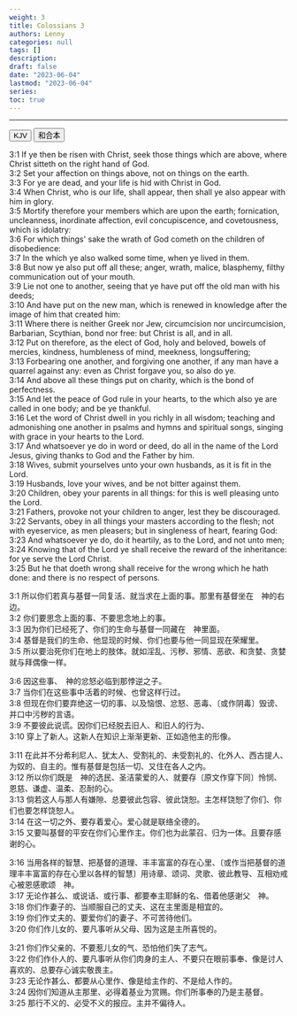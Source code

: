 ```yaml
---
weight: 3
title: Colossians 3
authors: Lenny
categories: null
tags: []
description: 
draft: false
date: "2023-06-04"
lastmod: "2023-06-04"
series:
toc: true
---
```



<!--more-->
---

<!-- Tab links -->
<div class="tab">
  <button class="tablinks active" onclick="tablabel(event, 'english')">KJV</button>
  <button class="tablinks" onclick="tablabel(event, 'chinese')">和合本</button>
  
</div>

<!-- Tab content -->
<div id="english" class="tabcontent" style="display:block">

3:1 If ye then be risen with Christ, seek those things which are above, where Christ sitteth on the right hand of God.  
3:2 Set your affection on things above, not on things on the earth.  
3:3 For ye are dead, and your life is hid with Christ in God.  
3:4 When Christ, who is our life, shall appear, then shall ye also appear with him in glory.  
3:5 Mortify therefore your members which are upon the earth; fornication, uncleanness, inordinate affection, evil concupiscence, and covetousness, which is idolatry:  
3:6 For which things' sake the wrath of God cometh on the children of disobedience:  
3:7 In the which ye also walked some time, when ye lived in them.  
3:8 But now ye also put off all these; anger, wrath, malice, blasphemy, filthy communication out of your mouth.  
3:9 Lie not one to another, seeing that ye have put off the old man with his deeds;  
3:10 And have put on the new man, which is renewed in knowledge after the image of him that created him:  
3:11 Where there is neither Greek nor Jew, circumcision nor uncircumcision, Barbarian, Scythian, bond nor free: but Christ is all, and in all.  
3:12 Put on therefore, as the elect of God, holy and beloved, bowels of mercies, kindness, humbleness of mind, meekness, longsuffering;  
3:13 Forbearing one another, and forgiving one another, if any man have a quarrel against any: even as Christ forgave you, so also do ye.  
3:14 And above all these things put on charity, which is the bond of perfectness.  
3:15 And let the peace of God rule in your hearts, to the which also ye are called in one body; and be ye thankful.  
3:16 Let the word of Christ dwell in you richly in all wisdom; teaching and admonishing one another in psalms and hymns and spiritual songs, singing with grace in your hearts to the Lord.  
3:17 And whatsoever ye do in word or deed, do all in the name of the Lord Jesus, giving thanks to God and the Father by him.  
3:18 Wives, submit yourselves unto your own husbands, as it is fit in the Lord.  
3:19 Husbands, love your wives, and be not bitter against them.  
3:20 Children, obey your parents in all things: for this is well pleasing unto the Lord.  
3:21 Fathers, provoke not your children to anger, lest they be discouraged.  
3:22 Servants, obey in all things your masters according to the flesh; not with eyeservice, as men pleasers; but in singleness of heart, fearing God:  
3:23 And whatsoever ye do, do it heartily, as to the Lord, and not unto men;  
3:24 Knowing that of the Lord ye shall receive the reward of the inheritance: for ye serve the Lord Christ.  
3:25 But he that doeth wrong shall receive for the wrong which he hath done: and there is no respect of persons.  

</div>

<div id="chinese" class="tabcontent">

3:1 所以你们若真与基督一同复活、就当求在上面的事。那里有基督坐在　神的右边。  
3:2 你们要思念上面的事、不要思念地上的事。  
3:3 因为你们已经死了、你们的生命与基督一同藏在　神里面。  
3:4 基督是我们的生命、他显现的时候、你们也要与他一同显现在荣耀里。  
3:5 所以要治死你们在地上的肢体。就如淫乱、污秽、邪情、恶欲、和贪婪、贪婪就与拜偶像一样。  

3:6 因这些事、　神的忿怒必临到那悖逆之子。  
3:7 当你们在这些事中活着的时候、也曾这样行过。  
3:8 但现在你们要弃绝这一切的事、以及恼恨、忿怒、恶毒、〔或作阴毒〕毁谤、并口中污秽的言语。  
3:9 不要彼此说谎。因你们已经脱去旧人、和旧人的行为、  
3:10 穿上了新人。这新人在知识上渐渐更新、正如造他主的形像。  

3:11 在此并不分希利尼人、犹太人、受割礼的、未受割礼的、化外人、西古提人、为奴的、自主的。惟有基督是包括一切、又住在各人之内。  
3:12 所以你们既是　神的选民、圣洁蒙爱的人、就要存〔原文作穿下同〕怜悯、恩慈、谦虚、温柔、忍耐的心。  
3:13 倘若这人与那人有嫌隙、总要彼此包容、彼此饶恕。主怎样饶恕了你们、你们也要怎样饶恕人。  
3:14 在这一切之外、要存着爱心。爱心就是联络全德的。  
3:15 又要叫基督的平安在你们心里作主。你们也为此蒙召、归为一体。且要存感谢的心。  

3:16 当用各样的智慧、把基督的道理、丰丰富富的存在心里、〔或作当把基督的道理丰丰富富的存在心里以各样的智慧〕用诗章、颂词、灵歌、彼此教导、互相劝戒心被恩感歌颂　神。  
3:17 无论作甚么、或说话、或行事、都要奉主耶稣的名、借着他感谢父　神。  
3:18 你们作妻子的、当顺服自己的丈夫、这在主里面是相宜的。  
3:19 你们作丈夫的、要爱你们的妻子、不可苦待他们。  
3:20 你们作儿女的、要凡事听从父母、因为这是主所喜悦的。  

3:21 你们作父亲的、不要惹儿女的气、恐怕他们失了志气。  
3:22 你们作仆人的、要凡事听从你们肉身的主人、不要只在眼前事奉、像是讨人喜欢的、总要存心诚实敬畏主。  
3:23 无论作甚么、都要从心里作、像是给主作的、不是给人作的。  
3:24 因你们知道从主那里、必得着基业为赏赐。你们所事奉的乃是主基督。  
3:25 那行不义的、必受不义的报应。主并不偏待人。  

</div>